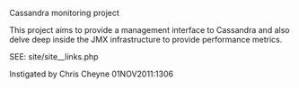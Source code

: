 Cassandra monitoring project

This project aims to provide a management interface to Cassandra and also delve
deep inside the JMX infrastructure to provide performance metrics.

SEE: site/site__links.php

Instigated by Chris Cheyne 01NOV2011:1306

